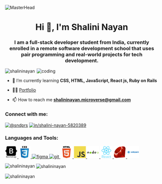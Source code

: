 ![MasterHead](https://raw.githubusercontent.com/PySimpleGUI/PySimpleGUI/master/images/for_readme/Desktop%20Bouncing%20Balls.gif)

<h1 align="center">Hi 👋, I'm Shalini Nayan</h1>
<h3 align="center">I am a full-stack developer student from India, currently enrolled in a remote software development school that uses pair programming and real-world projects for tech development.</h3>

<img align="right" alt="coding" width="400" src="https://cdn.dribbble.com/users/1059583/screenshots/4171367/coding-freak.gif">

<p align="left"> <img src="https://komarev.com/ghpvc/?username=shalininayan&label=Profile%20views&color=0e75b6&style=flat" alt="shalininayan" /> </p>

- 🌱 I’m currently learning **CSS, HTML, JavaScript, React js, Ruby on Rails**

- 👨‍💻 [Portfolio](https://shalininayan.github.io/Portfolio/) 

- 📫 How to reach me **shalininayan.microverse@gmail.com**

<h3 align="left">Connect with me:</h3>
<p align="left">
<a href="https://twitter.com/@sndprs" target="blank"><img align="center" src="https://raw.githubusercontent.com/rahuldkjain/github-profile-readme-generator/master/src/images/icons/Social/twitter.svg" alt="@sndprs" height="30" width="40" /></a>
<a href="https://linkedin.com/in/in/shalini-nayan-5820389" target="blank"><img align="center" src="https://raw.githubusercontent.com/rahuldkjain/github-profile-readme-generator/master/src/images/icons/Social/linked-in-alt.svg" alt="in/shalini-nayan-5820389" height="30" width="40" /></a>
</p>

<h3 align="left">Languages and Tools:</h3>
<p align="left"> <a href="https://getbootstrap.com" target="_blank" rel="noreferrer"> <img src="https://raw.githubusercontent.com/devicons/devicon/master/icons/bootstrap/bootstrap-plain-wordmark.svg" alt="bootstrap" width="40" height="40"/> </a> <a href="https://www.w3schools.com/css/" target="_blank" rel="noreferrer"> <img src="https://raw.githubusercontent.com/devicons/devicon/master/icons/css3/css3-original-wordmark.svg" alt="css3" width="40" height="40"/> </a> <a href="https://www.figma.com/" target="_blank" rel="noreferrer"> <img src="https://www.vectorlogo.zone/logos/figma/figma-icon.svg" alt="figma" width="40" height="40"/> </a> <a href="https://git-scm.com/" target="_blank" rel="noreferrer"> <img src="https://www.vectorlogo.zone/logos/git-scm/git-scm-icon.svg" alt="git" width="40" height="40"/> </a> <a href="https://www.w3.org/html/" target="_blank" rel="noreferrer"> <img src="https://raw.githubusercontent.com/devicons/devicon/master/icons/html5/html5-original-wordmark.svg" alt="html5" width="40" height="40"/> </a> <a href="https://developer.mozilla.org/en-US/docs/Web/JavaScript" target="_blank" rel="noreferrer"> <img src="https://raw.githubusercontent.com/devicons/devicon/master/icons/javascript/javascript-original.svg" alt="javascript" width="40" height="40"/> </a> <a href="https://nodejs.org" target="_blank" rel="noreferrer"> <img src="https://raw.githubusercontent.com/devicons/devicon/master/icons/nodejs/nodejs-original-wordmark.svg" alt="nodejs" width="40" height="40"/> </a> <a href="https://reactjs.org/" target="_blank" rel="noreferrer"> <img src="https://raw.githubusercontent.com/devicons/devicon/master/icons/react/react-original-wordmark.svg" alt="react" width="40" height="40"/> </a> <a href="https://www.ruby-lang.org/en/" target="_blank" rel="noreferrer"> <img src="https://raw.githubusercontent.com/devicons/devicon/master/icons/ruby/ruby-original.svg" alt="ruby" width="40" height="40"/> </a> <a href="https://webpack.js.org" target="_blank" rel="noreferrer"> <img src="https://raw.githubusercontent.com/devicons/devicon/d00d0969292a6569d45b06d3f350f463a0107b0d/icons/webpack/webpack-original-wordmark.svg" alt="webpack" width="40" height="40"/> </a> </p>

<p><img align="left" src="https://github-readme-stats.vercel.app/api/top-langs?username=shalininayan&show_icons=true&locale=en&layout=compact" alt="shalininayan" /></p>

<p>&nbsp;<img align="center" src="https://github-readme-stats.vercel.app/api?username=shalininayan&show_icons=true&locale=en" alt="shalininayan" /></p>

<p><img align="center" src="https://github-readme-streak-stats.herokuapp.com/?user=shalininayan&" alt="shalininayan" /></p>
